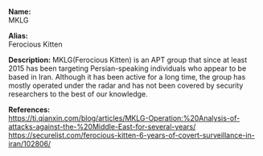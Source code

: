 **Name:**  
MKLG
  
**Alias:**  
Ferocious Kitten
  
**Description:**
MKLG(Ferocious Kitten) is an APT group that since at least 2015 has been targeting Persian-speaking individuals who appear to be based in Iran. Although it has been active for a long time, the group has mostly operated under the radar and has not been covered by security researchers to the best of our knowledge.

**References:**  
https://ti.qianxin.com/blog/articles/MKLG-Operation:%20Analysis-of-attacks-against-the-%20Middle-East-for-several-years/
https://securelist.com/ferocious-kitten-6-years-of-covert-surveillance-in-iran/102806/